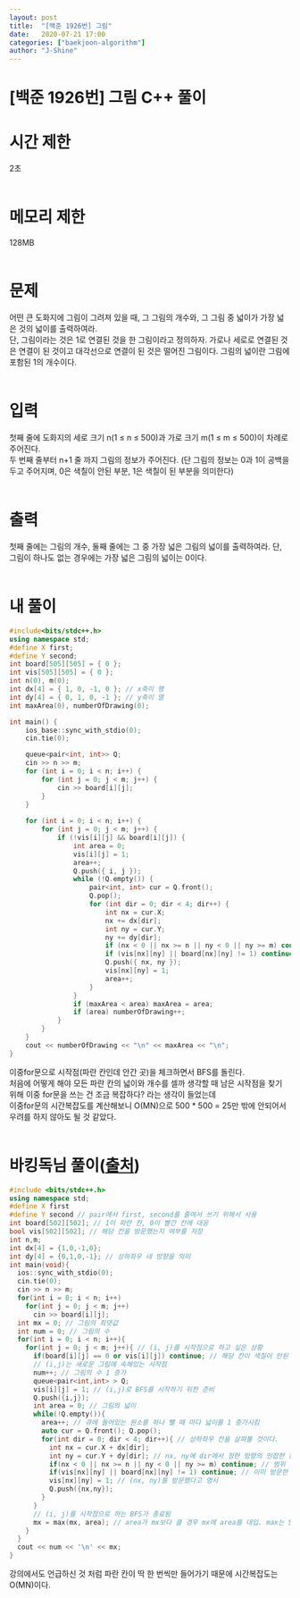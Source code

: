 ```yaml
---
layout: post
title:  "[백준 1926번] 그림"
date:   2020-07-21 17:00
categories: ["baekjoon-algorithm"]
author: "J-Shine"
---
```

# \[백준 1926번] 그림 C++ 풀이
# 시간 제한
2초<br><br>

# 메모리 제한
128MB<br><br>

# 문제  
어떤 큰 도화지에 그림이 그려져 있을 때, 그 그림의 개수와, 그 그림 중 넓이가 가장 넓은 것의 넓이를 출력하여라.<br>
단, 그림이라는 것은 1로 연결된 것을 한 그림이라고 정의하자. 가로나 세로로 연결된 것은 연결이 된 것이고 대각선으로 연결이 된 것은 떨어진 그림이다. 그림의 넓이란 그림에 포함된 1의 개수이다.<br><br>

# 입력  
첫째 줄에 도화지의 세로 크기 n(1 ≤ n ≤ 500)과 가로 크기 m(1 ≤ m ≤ 500)이 차례로 주어진다. <br>
두 번째 줄부터 n+1 줄 까지 그림의 정보가 주어진다. (단 그림의 정보는 0과 1이 공백을 두고 주어지며, 0은 색칠이 안된 부분, 1은 색칠이 된 부분을 의미한다)<br><br>

# 출력  

첫째 줄에는 그림의 개수, 둘째 줄에는 그 중 가장 넓은 그림의 넓이를 출력하여라. 단, 그림이 하나도 없는 경우에는 가장 넓은 그림의 넓이는 0이다.<br><br>

# 내 풀이

```c++
#include<bits/stdc++.h>
using namespace std;
#define X first;
#define Y second;
int board[505][505] = { 0 };
int vis[505][505] = { 0 };
int n(0), m(0);
int dx[4] = { 1, 0, -1, 0 }; // x축이 행
int dy[4] = { 0, 1, 0, -1 }; // y축이 열
int maxArea(0), numberOfDrawing(0);

int main() {
	ios_base::sync_with_stdio(0);
	cin.tie(0);

	queue<pair<int, int>> Q;
	cin >> n >> m;
	for (int i = 0; i < n; i++) {
		for (int j = 0; j < m; j++) {
			cin >> board[i][j];
		}
	}
	
	for (int i = 0; i < n; i++) {
		for (int j = 0; j < m; j++) {
			if (!vis[i][j] && board[i][j]) {
				int area = 0;
				vis[i][j] = 1;
				area++;
				Q.push({ i, j });
				while (!Q.empty()) {
					pair<int, int> cur = Q.front();
					Q.pop();
					for (int dir = 0; dir < 4; dir++) {
						int nx = cur.X;
						nx += dx[dir];
						int ny = cur.Y;
						ny += dy[dir];
						if (nx < 0 || nx >= n || ny < 0 || ny >= m) continue;
						if (vis[nx][ny] || board[nx][ny] != 1) continue;
						Q.push({ nx, ny });
						vis[nx][ny] = 1;
						area++;
					}
				}
				if (maxArea < area) maxArea = area;
				if (area) numberOfDrawing++;
			}
		}
	}
	cout << numberOfDrawing << "\n" << maxArea << "\n";
}
```
이중for문으로 시작점(파란 칸인데 안간 곳)을 체크하면서 BFS를 돌린다.<br>
처음에 어떻게 해야 모든 파란 칸의 넓이와 개수를 셀까 생각할 때 남은 시작점을 찾기 위해 이중 for문을 쓰는 건 조금 복잡하다? 라는 생각이 들었는데<br>
이중for문의 시간복잡도를 계산해보니 O(MN)으로 500 * 500 = 25만 밖에 안되어서 우려를 하지 않아도 될 것 같았다.<br><br>

# 바킹독님 풀이([출처](http://boj.kr/2edfa3c97260480d81e3133d389c119f))

```c++
#include <bits/stdc++.h>
using namespace std;
#define X first
#define Y second // pair에서 first, second를 줄여서 쓰기 위해서 사용
int board[502][502]; // 1이 파란 칸, 0이 빨간 칸에 대응
bool vis[502][502]; // 해당 칸을 방문했는지 여부를 저장
int n,m;
int dx[4] = {1,0,-1,0};
int dy[4] = {0,1,0,-1}; // 상하좌우 네 방향을 의미
int main(void){
  ios::sync_with_stdio(0);
  cin.tie(0);
  cin >> n >> m;
  for(int i = 0; i < n; i++)
    for(int j = 0; j < m; j++)
      cin >> board[i][j];
  int mx = 0; // 그림의 최댓값
  int num = 0; // 그림의 수
  for(int i = 0; i < n; i++){
    for(int j = 0; j < m; j++){ // (i, j)를 시작점으로 하고 싶은 상황
      if(board[i][j] == 0 or vis[i][j]) continue; // 해당 칸이 색칠이 안된 부분(0)이거나 이미 (i, j)를 방문했을 경우 넘어감
      // (i,j)는 새로운 그림에 속해있는 시작점
      num++; // 그림의 수 1 증가
      queue<pair<int,int> > Q;
      vis[i][j] = 1; // (i,j)로 BFS를 시작하기 위한 준비
      Q.push({i,j});
      int area = 0; // 그림의 넓이
      while(!Q.empty()){
        area++; // 큐에 들어있는 원소를 하나 뺄 때 마다 넓이를 1 증가시킴
        auto cur = Q.front(); Q.pop();
        for(int dir = 0; dir < 4; dir++){ // 상하좌우 칸을 살펴볼 것이다.
          int nx = cur.X + dx[dir];
          int ny = cur.Y + dy[dir]; // nx, ny에 dir에서 정한 방향의 인접한 칸의 좌표가 들어감
          if(nx < 0 || nx >= n || ny < 0 || ny >= m) continue; // 범위 밖일 경우 넘어감
          if(vis[nx][ny] || board[nx][ny] != 1) continue; // 이미 방문한 칸이거나 파란 칸이 아닐 경우
          vis[nx][ny] = 1; // (nx, ny)를 방문했다고 명시
          Q.push({nx,ny});
        }
      }
      // (i, j)를 시작점으로 하는 BFS가 종료됨
      mx = max(mx, area); // area가 mx보다 클 경우 mx에 area를 대입. max는 STL에 정의된 함수
    }
  }
  cout << num << '\n' << mx;
}
```
강의에서도 언급하신 것 처럼 파란 칸이 딱 한 번씩만 들어가기 때문에 시간복잡도는 O(MN)이다.
